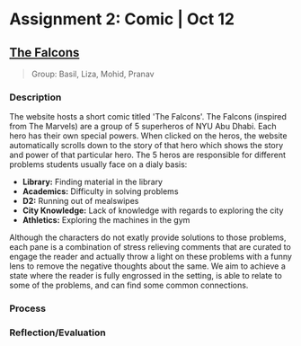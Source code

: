 # Assignment 2: Comic | Oct 12
## [The Falcons](https://sripranav9.github.io/CommunicationsLab/)

>Group: Basil, Liza, Mohid, Pranav

### Description
The website hosts a short comic titled 'The Falcons'. The Falcons (inspired from The Marvels) are a group of 5 superheros of NYU Abu Dhabi. Each hero has their own special powers. When clicked on the heros, the website automatically scrolls down to the story of that hero which shows the story and power of that particular hero. The 5 heros are responsible for different problems students usually face on a dialy basis:
  - **Library:** Finding material in the library
  - **Academics:** Difficulty in solving problems
  - **D2:** Running out of mealswipes
  - **City Knowledge:** Lack of knowledge with regards to exploring the city
  - **Athletics:** Exploring the machines in the gym

Although the characters do not exatly provide solutions to those problems, each pane is a combination of stress relieving comments that are curated to engage the reader and actually throw a light on these problems with a funny lens to remove the negative thoughts about the same. We aim to achieve a state where the reader is fully engrossed in the setting, is able to relate to some of the problems, and can find some common connections.

### Process

### Reflection/Evaluation
